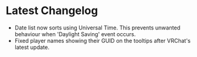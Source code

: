 ﻿# Latest Changelog

- Date list now sorts using Universal Time. This prevents unwanted behaviour when 'Daylight Saving' event occurs.
- Fixed player names showing their GUID on the tooltips after VRChat's latest update.